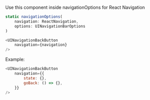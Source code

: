 Use this component inside navigationOptions for React Navigation
```js static
static navigationOptions(
	navigation: ReactNavigation, 
	options: UINavigationBarOptions
)

<UINavigationBackButton 
	navigation={navigation}
/>
```

Example:
```js noeditor
<UINavigationBackButton 
    navigation={{ 
        state: {},
        goBack: () => {},
    }}
/>
```
